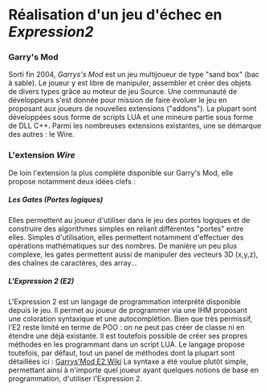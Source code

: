 # Réalisation d'un jeu d'échec en *Expression2*

### Garry's Mod
Sorti fin 2004, *Garrys's Mod* est un jeu multijoueur de type "sand box" (bac à sable).
Le joueur y est libre de manipuler, assembler et créer des objets de divers types grâce au moteur de jeu Source.
Une communauté de développeurs s'est donnée pour mission de faire évoluer le jeu en proposant aux joueurs de nouvelles extensions ("addons").
La plupart sont développées sous forme de scripts LUA et une mineure partie sous forme de DLL C++.
Parmi les nombreuses extensions existantes, une se démarque des autres : le Wire.

### L'extension *Wire*
De loin l'extension la plus complète disponible sur Garry's Mod, elle propose notamment deux idées clefs :

##### Les Gates (Portes logiques)
Elles permettent au joueur d'utiliser dans le jeu des portes logiques et de construire des algorithmes simples en reliant différentes "portes" entre elles. Simples d'utilisation, elles permettent notamment d'effectuer des opérations mathématiques sur des nombres.
De manière un peu plus complexe, les gates permettent aussi de manipuler des vecteurs 3D (x,y,z), des chaînes de caractères, des array...


##### L'Expression 2 (E2)
L'Expression 2 est un langage de programmation interprété disponible depuis le jeu.
Il permet au joueur de programmer via une IHM proposant une coloration syntaxique et une autocomplétion.
Bien que très permissif, l'E2 reste limité en terme de POO : on ne peut pas créer de classe ni en étendre une déjà existante.
Il est toutefois possible de créer ses propres méthodes en les programmant dans un script LUA.
Le langage propose toutefois, par défaut, tout un panel de méthodes dont la plupart sont détaillées ici : [Garrys'Mod E2 Wiki](https://github.com/wiremod/wire/wiki/Expression-2)
La syntaxe a été voulue plutôt simple, permettant ainsi à n'importe quel joueur ayant quelques notions de base en programmation, d'utiliser l'Expression 2.
